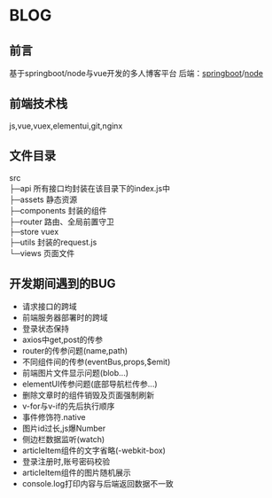 # BLOG
## 前言
基于springboot/node与vue开发的多人博客平台
后端：[springboot](https://github.com/gqd000/OurBlog)/[node](https://github.com/1664635775/BlogApi)
## 前端技术栈
js,vue,vuex,elementui,git,nginx
## 文件目录
src<br />
├─api 所有接口均封装在该目录下的index.js中<br />
├─assets 静态资源<br />
├─components 封装的组件<br />
├─router 路由、全局前置守卫<br />
├─store	vuex<br />
├─utils	封装的request.js<br />
└─views	页面文件<br />
## 开发期间遇到的BUG
* 请求接口的跨域
* 前端服务器部署时的跨域
* 登录状态保持
* axios中get,post的传参
* router的传参问题(name,path)
* 不同组件间的传参(eventBus,props,$emit)
* 前端图片文件显示问题(blob...)
* elementUI传参问题(底部导航栏传参...)
* 删除文章时的组件销毁及页面强制刷新
* v-for与v-if的先后执行顺序
* 事件修饰符.native
* 图片id过长,js爆Number
* 侧边栏数据监听(watch)
* articleItem组件的文字省略(-webkit-box)
* 登录注册时,账号密码校验
* articleItem组件的图片随机展示
* console.log打印内容与后端返回数据不一致

